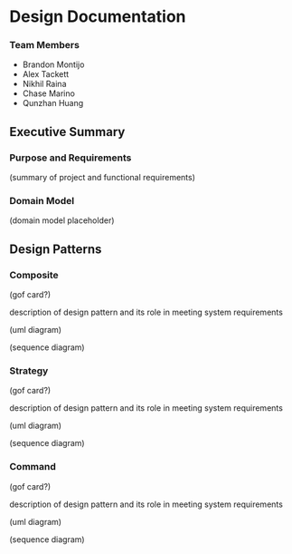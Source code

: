 # Design Documentation

### Team Members

- Brandon Montijo
- Alex Tackett
- Nikhil Raina
- Chase Marino
- Qunzhan Huang

## Executive Summary

### Purpose and Requirements

(summary of project and functional requirements)

### Domain Model 

(domain model placeholder)

## Design Patterns

### Composite

(gof card?)

description of design pattern and its role in meeting system requirements

(uml diagram)

(sequence diagram)

### Strategy

(gof card?)

description of design pattern and its role in meeting system requirements

(uml diagram)

(sequence diagram)

### Command

(gof card?)

description of design pattern and its role in meeting system requirements

(uml diagram)

(sequence diagram)

